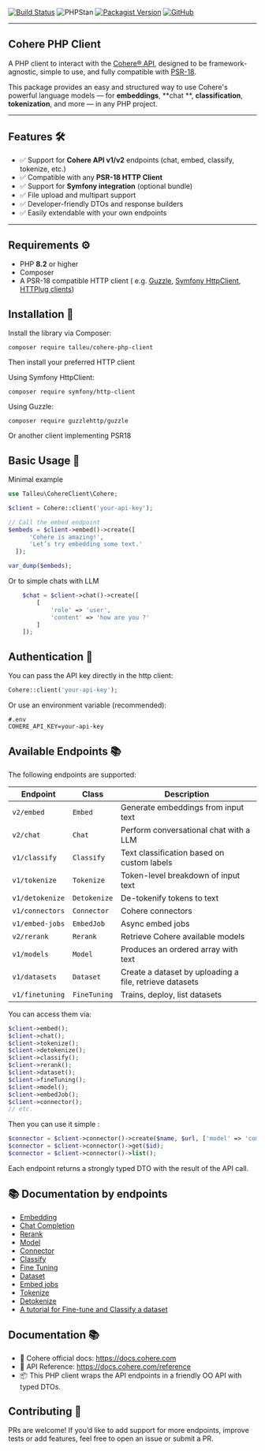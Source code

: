 [![Build Status](https://github.com/clementtalleu/cohere-php-client/actions/workflows/tests.yaml/badge.svg)](https://github.com/clementtalleu/cohere-php-client/actions)
![PHPStan](https://img.shields.io/badge/PHPStan-OK-brightgreen)
[![Packagist Version](https://img.shields.io/packagist/v/talleu/cohere-php-client.svg)](https://packagist.org/packages/talleu/cohere-php-client)
[![GitHub](https://img.shields.io/github/license/clementtalleu/cohere-php-client.svg)](https://github.com/averias/phpredis-json)


---------
## Cohere PHP Client

A PHP client to interact with the [Cohere® API](https://cohere.com/), designed to be framework-agnostic, simple to use,
and fully compatible with [PSR-18](https://www.php-fig.org/psr/psr-18/).

This package provides an easy and structured way to use Cohere's powerful language models — for **embeddings**, **chat
**, **classification**, **tokenization**, and more — in any PHP project.

---

## Features 🛠️

- ✅ Support for **Cohere API v1/v2** endpoints (chat, embed, classify, tokenize, etc.)
- ✅ Compatible with any **PSR-18 HTTP Client**
- ✅ Support for **Symfony integration** (optional bundle)
- ✅ File upload and multipart support
- ✅ Developer-friendly DTOs and response builders
- ✅ Easily extendable with your own endpoints

---

## Requirements ⚙️

- PHP **8.2** or higher
- Composer
- A PSR-18 compatible HTTP client (
  e.g. [Guzzle](https://github.com/guzzle/guzzle), [Symfony HttpClient](https://symfony.com/doc/current/http_client.html), [HTTPlug clients](https://packagist.org/providers/php-http/client-implementation))


## Installation 📝

Install the library via Composer:

```
composer require talleu/cohere-php-client
```

Then install your preferred HTTP client

Using Symfony HttpClient:

```
composer require symfony/http-client
```

Using Guzzle:

```
composer require guzzlehttp/guzzle
```

Or another client implementing PSR18

## Basic Usage 🎯

Minimal example

```php
use Talleu\CohereClient\Cohere;

$client = Cohere::client('your-api-key'); 

// Call the embed endpoint
$embeds = $client->embed()->create([
      'Cohere is amazing!',
      'Let’s try embedding some text.'
  ]);

var_dump($embeds);
```

Or to simple chats with LLM

```php
    $chat = $client->chat()->create([
        [
            'role' => 'user',
            'content' => 'how are you ?'
        ]
    ]);
```

## Authentication 🔐

You can pass the API key directly in the http client:

```php
Cohere::client('your-api-key');
```

Or use an environment variable (recommended):

```dotenv
#.env
COHERE_API_KEY=your-api-key
``` 

## Available Endpoints 📚

The following endpoints are supported:

| Endpoint        | Class        | Description                                             |
|-----------------|--------------|---------------------------------------------------------|
| `v2/embed`      | `Embed`      | Generate embeddings from input text                     |
| `v2/chat`       | `Chat`       | Perform conversational chat with a LLM                  |
| `v1/classify`   | `Classify`   | Text classification based on custom labels              |
| `v1/tokenize`   | `Tokenize`   | Token-level breakdown of input text                     |
| `v1/detokenize` | `Detokenize` | De-tokenify tokens to text                              |
| `v1/connectors` | `Connector`  | Cohere connectors                                       |
| `v1/embed-jobs` | `EmbedJob`   | Async embed jobs                                        |
| `v2/rerank`     | `Rerank`     | Retrieve Cohere available models                        |
| `v1/models`     | `Model`      | Produces an ordered array with text                     |
| `v1/datasets`   | `Dataset`    | Create a dataset by uploading a file, retrieve datasets |
| `v1/finetuning`   | `FineTuning` | Trains, deploy, list datasets                           |

You can access them via:

```php
$client->embed();
$client->chat();
$client->tokenize();
$client->detokenize();
$client->classify();
$client->rerank();
$client->dataset();
$client->fineTuning();
$client->model();
$client->embedJob();
$client->connector();
// etc.
```

Then you can use it simple :

```php
$connector = $client->connector()->create($name, $url, ['model' => 'command-a-03-2025']);
$connector = $client->connector()->get($id);
$connector = $client->connector()->list();
```

Each endpoint returns a strongly typed DTO with the result of the API call.

## 📚 Documentation by endpoints

- [Embedding](docs/embed.md)
- [Chat Completion](docs/chat.md)
- [Rerank](docs/rerank.md)
- [Model](docs/model.md)
- [Connector](docs/connector.md)
- [Classify](docs/classify.md)
- [Fine Tuning](docs/fine-tuning.md)
- [Dataset](docs/dataset.md)
- [Embed jobs](docs/embed-job.md)
- [Tokenize](docs/tokenize.md)
- [Detokenize](docs/detokenize.md)
- [A tutorial for Fine-tune and Classify a dataset](docs/embed-job.md)

## Documentation 📚

- 🧠 Cohere official docs: https://docs.cohere.com
- 📘 API Reference: https://docs.cohere.com/reference
- 📦 This PHP client wraps the API endpoints in a friendly OO API with typed DTOs.

## Contributing 🤝

PRs are welcome! If you’d like to add support for more endpoints, improve tests or add features, feel free to open an
issue or submit a PR.